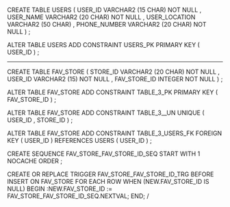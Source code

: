 CREATE TABLE USERS 
    ( 
     USER_ID      VARCHAR2 (15 CHAR)  NOT NULL , 
     USER_NAME    VARCHAR2 (20 CHAR)  NOT NULL , 
     USER_LOCATION     VARCHAR2 (50 CHAR) , 
     PHONE_NUMBER VARCHAR2 (20 CHAR)  NOT NULL 
    ) 
;

ALTER TABLE USERS 
    ADD CONSTRAINT USERS_PK PRIMARY KEY ( USER_ID ) ;

-------------------------------------------------------------------------

CREATE TABLE FAV_STORE 
    ( 
     STORE_ID     VARCHAR2 (20 CHAR)  NOT NULL , 
     USER_ID      VARCHAR2 (15)  NOT NULL , 
     FAV_STORE_ID INTEGER  NOT NULL 
    ) 
;

ALTER TABLE FAV_STORE 
    ADD CONSTRAINT TABLE_3_PK PRIMARY KEY ( FAV_STORE_ID ) ;

ALTER TABLE FAV_STORE 
    ADD CONSTRAINT TABLE_3__UN UNIQUE ( USER_ID , STORE_ID ) ;

ALTER TABLE FAV_STORE 
    ADD CONSTRAINT TABLE_3_USERS_FK FOREIGN KEY 
    ( 
     USER_ID
    ) 
    REFERENCES USERS 
    ( 
     USER_ID
    ) 
;

CREATE SEQUENCE FAV_STORE_FAV_STORE_ID_SEQ 
START WITH 1 
    NOCACHE 
    ORDER ;

CREATE OR REPLACE TRIGGER FAV_STORE_FAV_STORE_ID_TRG 
BEFORE INSERT ON FAV_STORE 
FOR EACH ROW 
WHEN (NEW.FAV_STORE_ID IS NULL) 
BEGIN 
    :NEW.FAV_STORE_ID := FAV_STORE_FAV_STORE_ID_SEQ.NEXTVAL; 
END;
/



